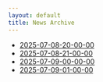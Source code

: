 ```yaml
---
layout: default
title: News Archive
---
```


- [2025-07-08-20-00-00](2025-07-08-20-00-00.md)
- [2025-07-08-21-00-00](2025-07-08-21-00-00.md)
- [2025-07-09-00-00-00](2025-07-09-00-00-00.md)
- [2025-07-09-01-00-00](2025-07-09-01-00-00.md)
